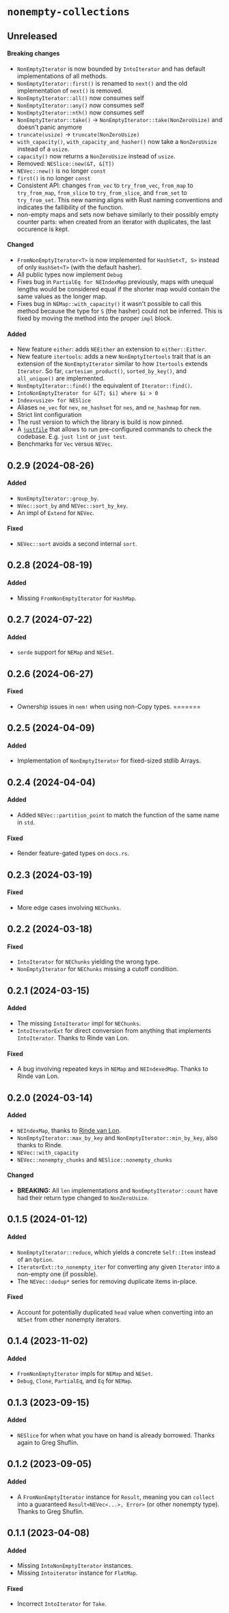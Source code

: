 # `nonempty-collections`

## Unreleased

#### Breaking changes
- `NonEmptyIterator` is now bounded by `IntoIterator` and has default implementations of all methods.
- `NonEmptyIterator::first()` is renamed to `next()` and the old implementation of `next()` is removed.
- `NonEmptyIterator::all()` now consumes self
- `NonEmptyIterator::any()` now consumes self
- `NonEmptyIterator::nth()` now consumes self
- `NonEmptyIterator::take()` -> `NonEmptyIterator::take(NonZeroUsize)` and doesn't panic anymore
- `truncate(usize)` -> `truncate(NonZeroUsize)`
- `with_capacity()`, `with_capacity_and_hasher()` now take a `NonZeroUsize` instead of a `usize`.
- `capacity()` now returns a `NonZeroUsize` instead of `usize`.
- Removed: `NESlice::new(&T, &[T])`
- `NEVec::new()` is no longer `const`
- `first()` is no longer `const`
- Consistent API: changes `from_vec` to `try_from_vec`, `from_map` to `try_from_map`, `from_slice` to `try_from_slice`, and `from_set` to `try_from_set`. This new naming aligns with Rust naming conventions and indicates the fallibility of the function.
- non-empty maps and sets now behave similarly to their possibly empty counter parts: when created from an iterator with duplicates, the last occurence is kept.

#### Changed
- `FromNonEmptyIterator<T>` is now implemented for `HashSet<T, S>` instead of only `HashSet<T>` (with the default hasher).
- All public types now implement `Debug`
- Fixes bug in `PartialEq for NEIndexMap` previously, maps with unequal lengths would be considered equal if the shorter map would contain the same values as the longer map.
- Fixes bug in `NEMap::with_capacity()` it wasn't possible to call this method because the type for `S` (the hasher) could not be inferred. This is fixed by moving the method into the proper `impl` block.

#### Added
 - New feature `either`: adds `NEEither` an extension to `either::Either`.
 - New feature `itertools`: adds a new `NonEmptyItertools` trait that is an extension of the `NonEmptyIterator` similar to how `Itertools` extends `Iterator`. So far, `cartesian_product()`, `sorted_by_key()`, and `all_unique()` are implemented. 
 - `NonEmptyIterator::find()` the equivalent of `Iterator::find()`.
 - `IntoNonEmptyIterator for &[T; $i] where $i > 0`
 - `Index<usize> for NESlice`
 - Aliases `ne_vec` for `nev`, `ne_hashset` for `nes`, and `ne_hashmap` for `nem`.
 - Strict lint configuration
 - The rust version to which the library is build is now pinned.
 - A [`justfile`](https://github.com/casey/just) that allows to run pre-configured commands to check the codebase. E.g. `just lint` or `just test`.
 - Benchmarks for `Vec` versus `NEVec`.


## 0.2.9 (2024-08-26)

#### Added

- `NonEmptyIterator::group_by`.
- `NVec::sort_by` and `NEVec::sort_by_key`.
- An impl of `Extend` for `NEVec`.

#### Fixed

- `NEVec::sort` avoids a second internal `sort`.

## 0.2.8 (2024-08-19)

#### Added

- Missing `FromNonEmptyIterator` for `HashMap`.

## 0.2.7 (2024-07-22)

#### Added

- `serde` support for `NEMap` and `NESet`.

## 0.2.6 (2024-06-27)

#### Fixed

- Ownership issues in `nem!` when using non-Copy types.
=======

## 0.2.5 (2024-04-09)

#### Added

- Implementation of `NonEmptyIterator` for fixed-sized stdlib Arrays.

## 0.2.4 (2024-04-04)

#### Added

- Added `NEVec::partition_point` to match the function of the same name in `std`.

#### Fixed

- Render feature-gated types on `docs.rs`.

## 0.2.3 (2024-03-19)

#### Fixed

- More edge cases involving `NEChunks`.

## 0.2.2 (2024-03-18)

#### Fixed

- `IntoIterator` for `NEChunks` yielding the wrong type.
- `NonEmptyIterator` for `NEChunks` missing a cutoff condition.

## 0.2.1 (2024-03-15)

#### Added

- The missing `IntoIterator` impl for `NEChunks`.
- `IntoIteratorExt` for direct conversion from anything that implements
  `IntoIterator`. Thanks to Rinde van Lon.

#### Fixed

- A bug involving repeated keys in `NEMap` and `NEIndexedMap`. Thanks to Rinde van Lon.

## 0.2.0 (2024-03-14)

#### Added

- `NEIndexMap`, thanks to [Rinde van Lon](https://github.com/rinde/).
- `NonEmptyIterator::max_by_key` and `NonEmptyIterator::min_by_key`, also thanks to Rinde.
- `NEVec::with_capacity`
- `NEVec::nonempty_chunks` and `NESlice::nonempty_chunks`

#### Changed

- **BREAKING:** All `len` implementations and `NonEmptyIterator::count` have had
  their return type changed to `NonZeroUsize`.

## 0.1.5 (2024-01-12)

#### Added

- `NonEmptyIterator::reduce`, which yields a concrete `Self::Item` instead of an
  `Option`.
- `IteratorExt::to_nonempty_iter` for converting any given `Iterator` into a
  non-empty one (if possible).
- The `NEVec::dedup*` series for removing duplicate items in-place.

#### Fixed

- Account for potentially duplicated `head` value when converting into an
  `NESet` from other nonempty iterators.

## 0.1.4 (2023-11-02)

#### Added

- `FromNonEmptyIterator` impls for `NEMap` and `NESet`.
- `Debug`, `Clone`, `PartialEq`, and `Eq` for `NEMap`.

## 0.1.3 (2023-09-15)

#### Added

- `NESlice` for when what you have on hand is already borrowed. Thanks again to
  Greg Shuflin.

## 0.1.2 (2023-09-05)

#### Added

- A `FromNonEmptyIterator` instance for `Result`, meaning you can `collect` into
  a guaranteed `Result<NEVec<...>, Error>` (or other nonempty type). Thanks to
  Greg Shuflin.

## 0.1.1 (2023-04-08)

#### Added

- Missing `IntoNonEmptyIterator` instances.
- Missing `Intoiterator` instance for `FlatMap`.

#### Fixed

- Incorrect `IntoIterator` for `Take`.
